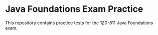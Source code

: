 # Java Foundations Exam Practice

This repository contains practice tests for the 1Z0-811 Java Foundations exam.